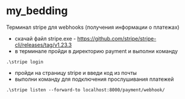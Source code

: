 # my_bedding


Терминал stripe для webhooks (получения информации о платежах)
- скачай файл stripe.exe - https://github.com/stripe/stripe-cli/releases/tag/v1.23.3
- в терминале пройди в директорию payment и выполни команду
```shell
.\stripe login
```
- пройди на страницу stripe и введи код из почты
- выполни команду для подключения прослушивания платежей
```shell
.\stripe listen --forward-to localhost:8000/payment/webhook/
```

